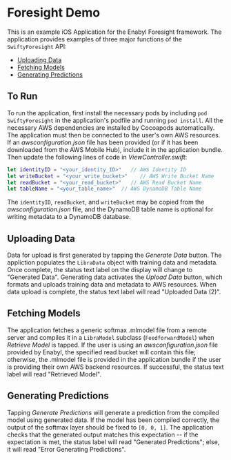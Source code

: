 # Foresight Demo

This is an example iOS Application for the Enabyl Foresight framework. The application provides examples of three major functions of the `SwiftyForesight` API:
- [Uploading Data](#uploading-data)
- [Fetching Models](#fetching-models)
- [Generating Predictions](#generating-predictions)

## To Run
To run the application, first install the necessary pods by including `pod SwiftyForesight` in the application's podfile and running `pod install`. All the necessary AWS dependencies are installed by Cocoapods automatically. The application must then be connected to the user's own AWS resources. If an *awsconfiguration.json* file has been provided (or if it has been downloaded from the AWS Mobile Hub), include it in the application bundle. Then update the following lines of code in *ViewController.swift*:
```swift
let identityID = "<your_identity_ID>"   // AWS Identity ID
let writeBucket = "<your_write_bucket>"    // AWS Write Bucket Name
let readBucket = "<your_read_bucket>"   // AWS Read Bucket Name
let tableName = "<your_table_name>"  // AWS DynamoDB Table Name
```
The `identityID`, `readBucket`, and `writeBucket` may be copied from the *awsconfiguration.json* file, and the DynamoDB table name is optional for writing metadata to a DynamoDB database.

## Uploading Data
Data for upload is first generated by tapping the *Generate Data* button. The appliction populates the `LibraData` object with training data and metadata. Once complete, the status text label on the display will change to "Generated Data". Generating data activates the *Upload Data* button, which formats and uploads training data and metadata to AWS resources. When data upload is complete, the status text label will read "Uploaded Data (2)". 

## Fetching Models
The application fetches a generic softmax .mlmodel file from a remote server and compiles it in a `LibraModel` subclass (`FeedforwardModel`) when *Retrieve Model* is tapped. If the user is using an *awsconfiguration.json* file provided by Enabyl, the specified read bucket will contain this file; otherwise, the .mlmodel file is provided in the application bundle if the user is providing their own AWS backend resources. If successful, the status text label will read "Retrieved Model".

## Generating Predictions
Tapping *Generate Predictions* will generate a prediction from the compiled model using generated data. If the model has been compiled correctly, the output of the softmax layer should be fixed to `[0, 0, 1]`. The application checks that the generated output matches this expectation -- if the expectation is met, the status label will read "Generated Predictions"; else, it will read "Error Generating Predictions".
